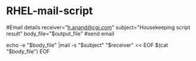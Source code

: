 # RHEL-mail-script
#Email details
receiver="h.anand@cgi.com"
subject="Housekeeping script result"
body_file="$output_file"
#send email

echo -e "$body_file" |mail -s "$subject" "$receiver" << EOF
$(cat "$body_file")
EOF

